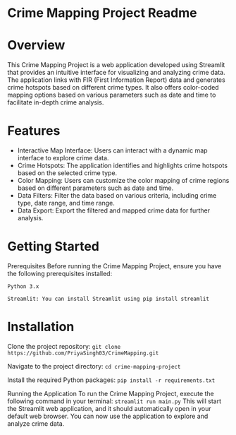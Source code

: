 # Crime Mapping Project Readme

# Overview
This Crime Mapping Project is a web application developed using Streamlit that provides an intuitive interface for visualizing and analyzing crime data. The application links with FIR (First Information Report) data and generates crime hotspots based on different crime types. It also offers color-coded mapping options based on various parameters such as date and time to facilitate in-depth crime analysis.

# Features
* Interactive Map Interface: Users can interact with a dynamic map interface to explore crime data.
* Crime Hotspots: The application identifies and highlights crime hotspots based on the selected crime type.
* Color Mapping: Users can customize the color mapping of crime regions based on different parameters such as date and time.
* Data Filters: Filter the data based on various criteria, including crime type, date range, and time range.
* Data Export: Export the filtered and mapped crime data for further analysis.

# Getting Started
Prerequisites
Before running the Crime Mapping Project, ensure you have the following prerequisites installed:

`Python 3.x`

`Streamlit: You can install Streamlit using pip install streamlit`


# Installation
Clone the project repository:
`git clone https://github.com/PriyaSingh03/CrimeMapping.git`

Navigate to the project directory:
`cd crime-mapping-project`

Install the required Python packages:
`pip install -r requirements.txt`

Running the Application
To run the Crime Mapping Project, execute the following command in your terminal:
`streamlit run main.py`
This will start the Streamlit web application, and it should automatically open in your default web browser. You can now use the application to explore and analyze crime data.
